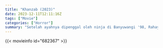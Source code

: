 ```yaml
---
title: "Khanzab (2023)"
date: 2023-12-11T12:11:16Z
tags: ["Movie"]
categories: ["Horror"]
summary: "Setelah ayahnya dipenggal oleh ninja di Banyuwangi '98, Rahayu mengalami trauma hingga sulit konsentrasi shalat karena gangguan dari khanzab."
---
```



<mux-player stream-type="on-demand"
src="https://kp3d-my.sharepoint.com/personal/ryoo_kp3d_onmicrosoft_com/_layouts/15/download.aspx?share=EcH2UDV97z9OrkoUBQ7-GMwBbgrve0GYjW9YrnsRmYLF0g" prefer-playback="mse" controls>

</mux-player>


{{< movieinfo id="682367" >}}

<script src="https://cdn.jsdelivr.net/npm/@mux/mux-player"></script>

 <script type="application/ld+json ">
{
"@context": "https://schema.org/",
"@type": "VideoObject",
"name": "Khanzab",
"contentUrl": "https://stream.mux.com/01Xp5HVmoUggHwtf4jSidD9LX4FGLHZC8TZoHGEARJ0100.m3u8",
"thumbnailUrl": "https://www.themoviedb.org/t/p/original/oeQ7tJPYx4dqR6yAPOVY0T1m6xz.jpg?width=314&fit_mode=preserve&time=25",
"uploadDate": "2023-12-11T12:11:16Z",
}

</script>